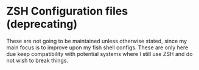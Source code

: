 # ZSH Configuration files (deprecating)

These are not going to be maintained unless otherwise stated, since my main focus is to improve upon my fish shell configs. These are only here due keep compatibility with potential systems where I still use ZSH and do not wish to break things.